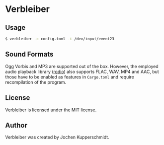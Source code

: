 # Verbleiber


## Usage

```sh
$ verbleiber -c config.toml -i /dev/input/event23
```


## Sound Formats

Ogg Vorbis and MP3 are supported out of the box. However, the employed
audio playback library ([rodio](https://github.com/RustAudio/rodio))
also supports FLAC, WAV, MP4 and AAC, but those have to be enabled as
features in `Cargo.toml` and require recompilation of the program.


## License

Verbleiber is licensed under the MIT license.


## Author

Verbleiber was created by Jochen Kupperschmidt.
